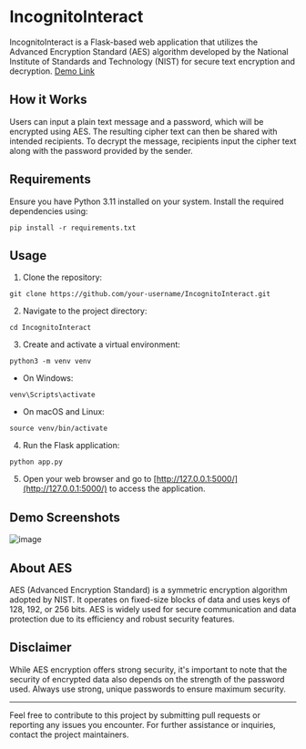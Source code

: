 # IncognitoInteract

IncognitoInteract is a Flask-based web application that utilizes the Advanced Encryption Standard (AES) algorithm developed by the National Institute of Standards and Technology (NIST) for secure text encryption and decryption.
[Demo Link](https://incognitointeract.onrender.com/) 

## How it Works

Users can input a plain text message and a password, which will be encrypted using AES. The resulting cipher text can then be shared with intended recipients. To decrypt the message, recipients input the cipher text along with the password provided by the sender.

## Requirements

Ensure you have Python 3.11 installed on your system. Install the required dependencies using:

` pip install -r requirements.txt `


## Usage

1. Clone the repository:

` git clone https://github.com/your-username/IncognitoInteract.git `


2. Navigate to the project directory:

` cd IncognitoInteract `


3. Create and activate a virtual environment:

` python3 -m venv venv `


- On Windows:

` venv\Scripts\activate `


- On macOS and Linux:

` source venv/bin/activate `


4. Run the Flask application:

` python app.py `


5. Open your web browser and go to [http://127.0.0.1:5000/](http://127.0.0.1:5000/) to access the application.

## Demo Screenshots
![image](https://github.com/Amar985/IncognitoInteract/assets/84828275/c1a0349c-38cc-4d93-b7d1-37fde2cb560e)



## About AES

AES (Advanced Encryption Standard) is a symmetric encryption algorithm adopted by NIST. It operates on fixed-size blocks of data and uses keys of 128, 192, or 256 bits. AES is widely used for secure communication and data protection due to its efficiency and robust security features.

## Disclaimer

While AES encryption offers strong security, it's important to note that the security of encrypted data also depends on the strength of the password used. Always use strong, unique passwords to ensure maximum security.

---

Feel free to contribute to this project by submitting pull requests or reporting any issues you encounter. For further assistance or inquiries, contact the project maintainers.
